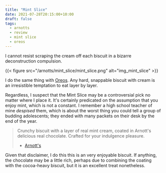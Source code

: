 ```yaml
---
title: "Mint Slice"
date: 2021-07-28T20:15:00+10:00
draft: false
tags:
  - arnotts
  - review
  - mint slice
  - oreos
---
```


I cannot resist scraping the cream off each biscuit in a bizarre deconstruction compulsion.

<!--more-->

{{< figure src="/arnotts/mint_slice/mint_slice.png" alt="img_mint_slice" >}}

I do the same thing with [Oreos][link-oreos]. Any hard, snappable biscuit with cream is an irresistible temptation to eat layer by layer.

Regardless, I suspect that the Mint Slice may be a controversial pick no matter where I place it. It's certainly predicated on the assumption that you enjoy mint, which is not a constant. I remember a high school teacher of mine _despised_ them, which is about the worst thing you could tell a group of budding adolescents; they ended with many packets on their desk by the end of the year.

> Crunchy biscuit with a layer of real mint cream, coated in Arnott's delicious real chocolate. Crafted for your indulgence pleasure.
>
> - [Arnott's][link-mint-slice]

Given that disclaimer, I do this this is an very enjoyable biscuit. If anything, the chocolate may be a little rich, perhaps due to combining the coating with the cocoa-heavy biscuit, but it is an excellent treat nonetheless.



[link-mint-slice]: https://www.arnotts.com/products/chocolate-biscuits/mint-slice/mint-slice-original
[link-oreos]: https://www.oreo.com/
